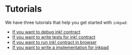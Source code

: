 # Tutorials

We have three tutorials that help you get started with `inkpad`:

* [If you want to debug ink! contract](debug)
* [If you want to write tests for ink! contract](tests)
* [If you want to run ink! contract in browser](browser)
* [If you want to write a implementation for inkpad](impl)
